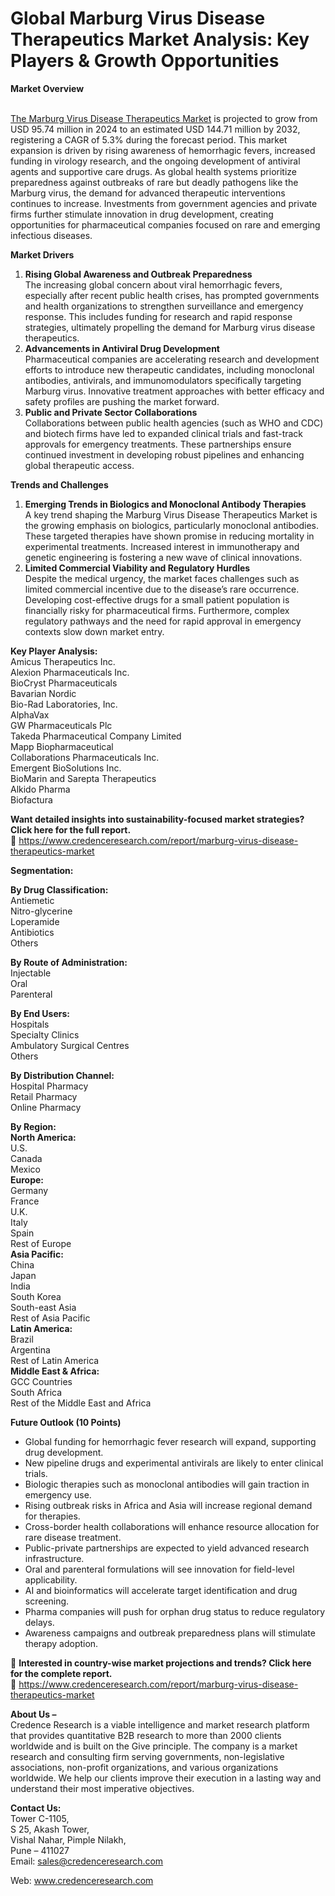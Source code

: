 # Global Marburg Virus Disease Therapeutics Market Analysis: Key Players & Growth Opportunities


<p><strong>Market Overview</strong></p>
<p><br /> <a href="https://www.credenceresearch.com/report/marburg-virus-disease-therapeutics-market">The Marburg Virus Disease Therapeutics Market</a> is projected to grow from USD 95.74 million in 2024 to an estimated USD 144.71 million by 2032, registering a CAGR of 5.3% during the forecast period. This market expansion is driven by rising awareness of hemorrhagic fevers, increased funding in virology research, and the ongoing development of antiviral agents and supportive care drugs. As global health systems prioritize preparedness against outbreaks of rare but deadly pathogens like the Marburg virus, the demand for advanced therapeutic interventions continues to increase. Investments from government agencies and private firms further stimulate innovation in drug development, creating opportunities for pharmaceutical companies focused on rare and emerging infectious diseases.</p>
<p><strong>Market Drivers</strong></p>
<ol>
<li><strong> Rising Global Awareness and Outbreak Preparedness</strong><br /> The increasing global concern about viral hemorrhagic fevers, especially after recent public health crises, has prompted governments and health organizations to strengthen surveillance and emergency response. This includes funding for research and rapid response strategies, ultimately propelling the demand for Marburg virus disease therapeutics.</li>
<li><strong> Advancements in Antiviral Drug Development</strong><br /> Pharmaceutical companies are accelerating research and development efforts to introduce new therapeutic candidates, including monoclonal antibodies, antivirals, and immunomodulators specifically targeting Marburg virus. Innovative treatment approaches with better efficacy and safety profiles are pushing the market forward.</li>
<li><strong> Public and Private Sector Collaborations</strong><br /> Collaborations between public health agencies (such as WHO and CDC) and biotech firms have led to expanded clinical trials and fast-track approvals for emergency treatments. These partnerships ensure continued investment in developing robust pipelines and enhancing global therapeutic access.</li>
</ol>
<p><strong>Trends and Challenges</strong></p>
<ol>
<li><strong> Emerging Trends in Biologics and Monoclonal Antibody Therapies</strong><br /> A key trend shaping the Marburg Virus Disease Therapeutics Market is the growing emphasis on biologics, particularly monoclonal antibodies. These targeted therapies have shown promise in reducing mortality in experimental treatments. Increased interest in immunotherapy and genetic engineering is fostering a new wave of clinical innovations.</li>
<li><strong> Limited Commercial Viability and Regulatory Hurdles</strong><br /> Despite the medical urgency, the market faces challenges such as limited commercial incentive due to the disease&rsquo;s rare occurrence. Developing cost-effective drugs for a small patient population is financially risky for pharmaceutical firms. Furthermore, complex regulatory pathways and the need for rapid approval in emergency contexts slow down market entry.</li>
</ol>
<p><strong>Key Player Analysis:</strong><br /> Amicus Therapeutics Inc.<br /> Alexion Pharmaceuticals Inc.<br /> BioCryst Pharmaceuticals<br /> Bavarian Nordic<br /> Bio-Rad Laboratories, Inc.<br /> AlphaVax<br /> GW Pharmaceuticals Plc<br /> Takeda Pharmaceutical Company Limited<br /> Mapp Biopharmaceutical<br /> Collaborations Pharmaceuticals Inc.<br /> Emergent BioSolutions Inc.<br /> BioMarin and Sarepta Therapeutics<br /> Alkido Pharma<br /> Biofactura</p>
<p><strong>Want detailed insights into sustainability-focused market strategies? Click here for the full report.</strong><br /> 🔗 <a href="https://www.credenceresearch.com/report/marburg-virus-disease-therapeutics-market">https://www.credenceresearch.com/report/marburg-virus-disease-therapeutics-market</a></p>
<p><strong>Segmentation:</strong></p>
<p><strong>By Drug Classification:</strong><br /> Antiemetic<br /> Nitro-glycerine<br /> Loperamide<br /> Antibiotics<br /> Others</p>
<p><strong>By Route of Administration:</strong><br /> Injectable<br /> Oral<br /> Parenteral</p>
<p><strong>By End Users:</strong><br /> Hospitals<br /> Specialty Clinics<br /> Ambulatory Surgical Centres<br /> Others</p>
<p><strong>By Distribution Channel:</strong><br /> Hospital Pharmacy<br /> Retail Pharmacy<br /> Online Pharmacy</p>
<p><strong>By Region:</strong><br /> <strong>North America:</strong><br /> U.S.<br /> Canada<br /> Mexico<br /> <strong>Europe:</strong><br /> Germany<br /> France<br /> U.K.<br /> Italy<br /> Spain<br /> Rest of Europe<br /> <strong>Asia Pacific:</strong><br /> China<br /> Japan<br /> India<br /> South Korea<br /> South-east Asia<br /> Rest of Asia Pacific<br /> <strong>Latin America:</strong><br /> Brazil<br /> Argentina<br /> Rest of Latin America<br /> <strong>Middle East &amp; Africa:</strong><br /> GCC Countries<br /> South Africa<br /> Rest of the Middle East and Africa</p>
<p><strong>Future Outlook (10 Points)</strong></p>
<ul>
<li>Global funding for hemorrhagic fever research will expand, supporting drug development.</li>
<li>New pipeline drugs and experimental antivirals are likely to enter clinical trials.</li>
<li>Biologic therapies such as monoclonal antibodies will gain traction in emergency use.</li>
<li>Rising outbreak risks in Africa and Asia will increase regional demand for therapies.</li>
<li>Cross-border health collaborations will enhance resource allocation for rare disease treatment.</li>
<li>Public-private partnerships are expected to yield advanced research infrastructure.</li>
<li>Oral and parenteral formulations will see innovation for field-level applicability.</li>
<li>AI and bioinformatics will accelerate target identification and drug screening.</li>
<li>Pharma companies will push for orphan drug status to reduce regulatory delays.</li>
<li>Awareness campaigns and outbreak preparedness plans will stimulate therapy adoption.</li>
</ul>
<p>📌 <strong>Interested in country-wise market projections and trends? Click here for the complete report.</strong><br /> 🔗 <a href="https://www.credenceresearch.com/report/marburg-virus-disease-therapeutics-market">https://www.credenceresearch.com/report/marburg-virus-disease-therapeutics-market</a></p>
<p><strong>About Us &ndash;</strong><br /> Credence Research is a viable intelligence and market research platform that provides quantitative B2B research to more than 2000 clients worldwide and is built on the Give principle. The company is a market research and consulting firm serving governments, non-legislative associations, non-profit organizations, and various organizations worldwide. We help our clients improve their execution in a lasting way and understand their most imperative objectives.</p>
<p><strong>Contact Us:</strong><br /> Tower C-1105,<br /> S 25, Akash Tower,<br /> Vishal Nahar, Pimple Nilakh,<br /> Pune &ndash; 411027<br /> Email: <a href="mailto:sales@credenceresearch.com">sales@credenceresearch.com</a></p>
<p>Web: <a href="http://www.credenceresearch.com/">www.credenceresearch.com</a></p>
